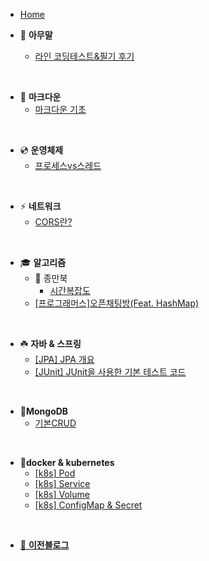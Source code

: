 - [Home](_coverpage.md)

- 🐴 **아무말**
    - [라인 코딩테스트&필기 후기](./tmi/lineTest.md)

<br>

- 📌 **마크다운**
    - [마크다운 기초](./markdown/00_markdown_basic.md)

<br>

- 💿 **운영체제**
    - [프로세스vs스레드](./OS/threadVsProcess.md)

<br>

- ⚡️ **네트워크**
    - [CORS란?](./network/cors.md)

<br>

- 🎓 **알고리즘**
    - 📁 종만북
        - [시간복잡도](./algorithm/jongmanbook/time_complexity.md)
    - [[프로그래머스]오픈채팅방(Feat. HashMap)](./algorithm/open_chatting.md)

<br>

- ☘️ **자바 & 스프링**
    - [[JPA] JPA 개요](./springAndBoot/jpa_tutorial.md)
    - [[JUnit] JUnit을 사용한 기본 테스트 코드](./springAndBoot/junit_tutorial.md)

<br>

- 🍋**MongoDB**
    - [기본CRUD](./mongodb/CRUD.md)

<br>

- 🐳**docker & kubernetes**
  - [[k8s] Pod ](./k8s/object_pod.md)
  - [[k8s] Service](./k8s/object_service.md)
  - [[k8s] Volume](./k8s/object_volume.md)
  - [[k8s] ConfigMap & Secret](./k8s/object_configMap_seceret.md)

<br>

- [🙈 **이전블로그**](https://lizarmong-water.tistory.com/)